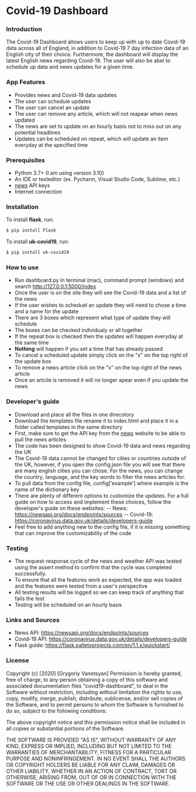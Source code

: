 # Covid-19 Dashboard

### Introduction
The Covid-19 Dashboard allows users to keep up with up to date Covid-19 data across all of England,
in addition to Covid-19 7 day infection data of an English city of their choice. Furthermore, the
dashboard will display the latest English news regarding Covid-19. The user will also be abel to 
schedule up data and news updates for a given time.
### App Features
- Provides news and Covid-19 data updates 
- The user can schedule updates 
- The user can cancel an update
- The user can remove any article, which will not reapear when news updated  
- The news are set to update on an hourly basis not to miss out on any potential headlines 
- Updates can be scheduled on repeat, which will update an item everyday at the specified time 

### Prerequisites
  - Python 3.7+ (I am using version 3.10)
  - An IDE or texteditor (ex. Pycharm, Visual Studio Code, Sublime, etc.)
  - [news] API keys
  - Internet connection
  
### Installation
To install **flask**, run:
```sh
$ pip install Flask
```
To install **uk-covid19**, run:
```sh
$ pip install uk-covid19
```

### How to use
- Run dashboard.py in terminal (mac), command prompt (windows) and search http://127.0.0.1:5000/index
- Once the user is on the site they will see the Covid-19 data and a list of the news
- If the user wishes to scheduel an update they will need to chose a time and a name for the update
- There are 3 boxes which represent what type of update they will schedule
- The boxes can be checked individualy or all together
- If the repeat box is checked then the updates will happen everyday at the same time
- **Nothing** will happen if you set a time that has already passed
- To cancel a scheduled update simply click on the "x" on the top right of the update box
- To remove a news article click on the "x" on the top right of the news article
- Once an artcile is removed it will no longer apear even if you update the news

### Developer's guide
- Download and place all the files in one direcotory
- Download the templates file rename it to index.html
and place it in a folder called templates in the same
directory
- First, make sure to get the API key from the [news] website to be able to pull the news articles
- The code has been designed to show Covid-19 data and news regarding the UK 
- The Covid-19 data cannot be changed for cities or countries outside of the UK, however, if you open the config.json file you will see that there are many english cities you can chose. For the news, you can change the country, language, and the key words to filter the news articles for. 
- To pull data from the config file, config['example'] where example is the name of the dictionary key
- There are plenty of different options to customize the updates. For a full guide on how to access and implement these choices, follow the developer's guide on these websites: 
-- News: https://newsapi.org/docs/endpoints/sources
-- Covid-19: https://coronavirus.data.gov.uk/details/developers-guide
- Feel free to add anything new to the config file, if it is missing something that can improve the 
customizability of the code

### Testing 
- The request-response cycle of the news and weather API was tested using the assert method to confirm that the cycle was completed successfully. 
- To ensure that all the features work as expected, the app was loaded and the features were tested from a user's perspective
- All testing results will be logged so we can keep track of anything that fails the test
- Testing will be scheduled on an hourly basis


### Links and Sources
- News API: https://newsapi.org/docs/endpoints/sources
- Covid-19 API: https://coronavirus.data.gov.uk/details/developers-guide
- Flask guide: https://flask.palletsprojects.com/en/1.1.x/quickstart/


### License
Copyright (c) [2020] [Grygoriy Vanetsyan]
Permission is hereby granted, free of charge, to any person obtaining a copy
of this software and associated documentation files "covid19-dashboard", to deal
in the Software without restriction, including without limitation the rights
to use, copy, modify, merge, publish, distribute, sublicense, and/or sell
copies of the Software, and to permit persons to whom the Software is
furnished to do so, subject to the following conditions:

The above copyright notice and this permission notice shall be included in all
copies or substantial portions of the Software.

THE SOFTWARE IS PROVIDED "AS IS", WITHOUT WARRANTY OF ANY KIND, EXPRESS OR
IMPLIED, INCLUDING BUT NOT LIMITED TO THE WARRANTIES OF MERCHANTABILITY,
FITNESS FOR A PARTICULAR PURPOSE AND NONINFRINGEMENT. IN NO EVENT SHALL THE
AUTHORS OR COPYRIGHT HOLDERS BE LIABLE FOR ANY CLAIM, DAMAGES OR OTHER
LIABILITY, WHETHER IN AN ACTION OF CONTRACT, TORT OR OTHERWISE, ARISING FROM,
OUT OF OR IN CONNECTION WITH THE SOFTWARE OR THE USE OR OTHER DEALINGS IN THE
SOFTWARE.






   [weather]: <https://openweathermap.orgr>
   [news]: <https://newsapi.org/>
   
